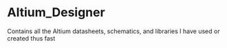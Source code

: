 # Altium_Designer
Contains all the Altium datasheets, schematics, and libraries I have used or created thus fast
